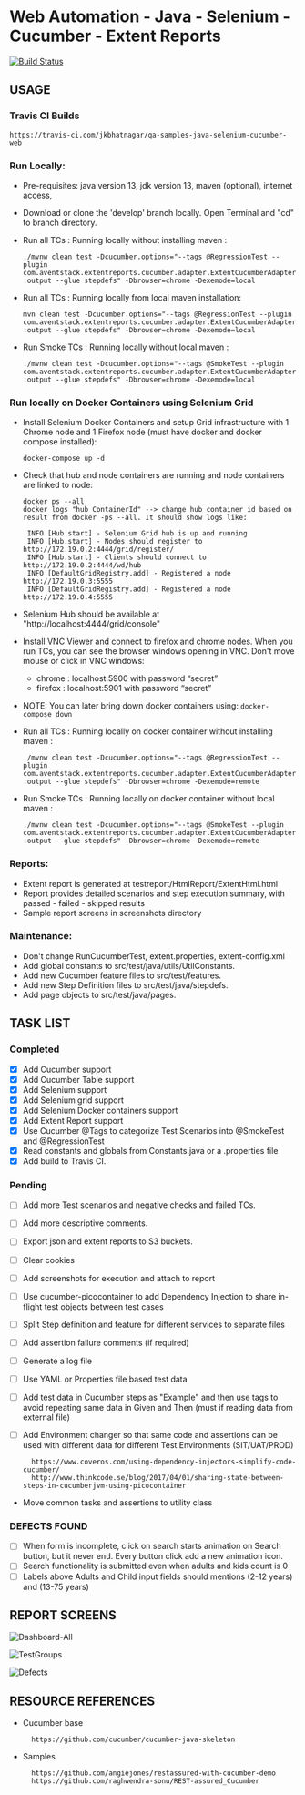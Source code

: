 # Web Automation - Java - Selenium - Cucumber - Extent Reports

[![Build Status](https://travis-ci.com/jkbhatnagar/qa-samples-java-selenium-cucumber-web.svg?branch=develop)](https://travis-ci.com/jkbhatnagar/qa-samples-java-selenium-cucumber-web)

## USAGE

### Travis CI Builds

    https://travis-ci.com/jkbhatnagar/qa-samples-java-selenium-cucumber-web
    

### Run Locally:
 - Pre-requisites: java version 13, jdk version 13, maven (optional), internet access, 
 - Download or clone the 'develop' branch locally. Open Terminal and "cd" to branch directory.
 - Run all TCs : Running locally without installing maven : 
 
     ```./mvnw clean test -Dcucumber.options="--tags @RegressionTest --plugin com.aventstack.extentreports.cucumber.adapter.ExtentCucumberAdapter:output --glue stepdefs" -Dbrowser=chrome -Dexemode=local```
 
 - Run all TCs : Running locally from local maven installation: 
 
    ```mvn clean test -Dcucumber.options="--tags @RegressionTest --plugin com.aventstack.extentreports.cucumber.adapter.ExtentCucumberAdapter:output --glue stepdefs" -Dbrowser=chrome -Dexemode=local```

 - Run Smoke TCs : Running locally without local maven : 
 
    ```./mvnw clean test -Dcucumber.options="--tags @SmokeTest --plugin com.aventstack.extentreports.cucumber.adapter.ExtentCucumberAdapter:output --glue stepdefs" -Dbrowser=chrome -Dexemode=local```

### Run locally on Docker Containers using Selenium Grid

 - Install Selenium Docker Containers and setup Grid infrastructure with 1 Chrome node and 1 Firefox node (must have docker and docker compose installed):
 
     ```docker-compose up -d```

 - Check that hub and node containers are running and node containers are linked to node:

     ```
     docker ps --all
     docker logs "hub ContainerId" --> change hub container id based on result from docker -ps --all. It should show logs like:
  
      INFO [Hub.start] - Selenium Grid hub is up and running
      INFO [Hub.start] - Nodes should register to http://172.19.0.2:4444/grid/register/
      INFO [Hub.start] - Clients should connect to http://172.19.0.2:4444/wd/hub
      INFO [DefaultGridRegistry.add] - Registered a node http://172.19.0.3:5555
      INFO [DefaultGridRegistry.add] - Registered a node http://172.19.0.4:5555
  
     ```

 - Selenium Hub should be available at "http://localhost:4444/grid/console"
 
 - Install VNC Viewer and connect to firefox and chrome nodes. When you run TCs, you can see the browser windows opening in VNC. Don't move mouse or click in VNC windows:
 
     - chrome : localhost:5900 with password “secret”
     - firefox : localhost:5901 with password “secret”
 
 - NOTE: You can later bring down docker containers using:
  ```docker-compose down```
    
 - Run all TCs : Running locally on docker container without installing maven : 
 
     ```./mvnw clean test -Dcucumber.options="--tags @RegressionTest --plugin com.aventstack.extentreports.cucumber.adapter.ExtentCucumberAdapter:output --glue stepdefs" -Dbrowser=chrome -Dexemode=remote```
     
 - Run Smoke TCs : Running locally on docker container without local maven : 
 
    ```./mvnw clean test -Dcucumber.options="--tags @SmokeTest --plugin com.aventstack.extentreports.cucumber.adapter.ExtentCucumberAdapter:output --glue stepdefs" -Dbrowser=chrome -Dexemode=remote```

### Reports:
 - Extent report is generated at testreport/HtmlReport/ExtentHtml.html
 - Report provides detailed scenarios and step execution summary, with passed - failed - skipped results
 - Sample report screens in screenshots directory

### Maintenance:
- Don't change RunCucumberTest, extent.properties, extent-config.xml
- Add global constants to src/test/java/utils/UtilConstants.
- Add new Cucumber feature files to src/test/features.
- Add new Step Definition files to src/test/java/stepdefs.
- Add page objects to src/test/java/pages.

## TASK LIST

### Completed
- [x] Add Cucumber support
- [x] Add Cucumber Table support
- [x] Add Selenium support
- [x] Add Selenium grid support
- [x] Add Selenium Docker containers support
- [x] Add Extent Report support
- [x] Use Cucumber @Tags to categorize Test Scenarios into @SmokeTest and @RegressionTest
- [x] Read constants and globals from Constants.java or a .properties file
- [x] Add build to Travis CI.

### Pending
- [ ] Add more Test scenarios and negative checks and failed TCs.
- [ ] Add more descriptive comments.
- [ ] Export json and extent reports to S3 buckets.
- [ ] Clear cookies
- [ ] Add screenshots for execution and attach to report
- [ ] Use cucumber-picocontainer to add Dependency Injection to share in-flight test objects between test cases
- [ ] Split Step definition and feature for different services to separate files
- [ ] Add assertion failure comments (if required)
- [ ] Generate a log file
- [ ] Use YAML or Properties file based test data
- [ ] Add test data in Cucumber steps as "Example" and then use <placeholder> tags to avoid repeating same data in Given and Then (must if reading data from external file)
- [ ] Add Environment changer so that same code and assertions can be used with different data for different Test Environments (SIT/UAT/PROD)

        https://www.coveros.com/using-dependency-injectors-simplify-code-cucumber/
        http://www.thinkcode.se/blog/2017/04/01/sharing-state-between-steps-in-cucumberjvm-using-picocontainer

- Move common tasks and assertions to utility class

### DEFECTS FOUND
- [ ] When form is incomplete, click on search starts animation on Search button, but it never end. Every button click add a new animation icon.
- [ ] Search functionality is submitted even when adults and kids count is 0
- [ ] Labels above Adults and Child input fields should mentions (2-12 years) and (13-75 years)

## REPORT SCREENS

![Dashboard-All](/screenshots/Dashboard-All.png)

![TestGroups](/screenshots/TestGroups.png)

![Defects](/screenshots/Defects.png)


## RESOURCE REFERENCES
- Cucumber base

        https://github.com/cucumber/cucumber-java-skeleton

- Samples

        https://github.com/angiejones/restassured-with-cucumber-demo
        https://github.com/raghwendra-sonu/REST-assured_Cucumber

